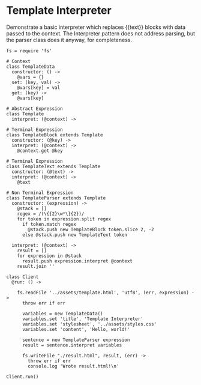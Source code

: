 Template Interpreter
====================

Demonstrate a basic interpreter which replaces {{text}} blocks with data passed
to the context. The Interpreter pattern does not address parsing, but the parser
class does it anyway, for completeness.

    fs = require 'fs'

    # Context
    class TemplateData
      constructor: () ->
        @vars = {}
      set: (key, val) ->
        @vars[key] = val
      get: (key) ->
        @vars[key]

    # Abstract Expression
    class Template
      interpret: (@context) ->

    # Terminal Expression
    class TemplateBlock extends Template
      constructor: (@key) ->
      interpret: (@context) ->
        @context.get @key

    # Terminal Expression
    class TemplateText extends Template
      constructor: (@text) ->
      interpret: (@context) ->
        @text

    # Non Terminal Expression
    class TemplateParser extends Template
      constructor: (expression) ->
        @stack = []
        regex = /(\{{2}\w*\}{2})/
        for token in expression.split regex
          if token.match regex
            @stack.push new TemplateBlock token.slice 2, -2
          else @stack.push new TemplateText token

      interpret: (@context) ->
        result = []
        for expression in @stack
          result.push expression.interpret @context
        result.join ''

    class Client
      @run: () ->

        fs.readFile '../assets/template.html', 'utf8', (err, expression) ->
          throw err if err

          variables = new TemplateData()
          variables.set 'title', 'Template Interpreter'
          variables.set 'stylesheet', '../assets/styles.css'
          variables.set 'content', 'Hello, world!'

          sentence = new TemplateParser expression         
          result = sentence.interpret variables

          fs.writeFile "./result.html", result, (err) ->
            throw err if err
            console.log 'Wrote result.html!\n'

    Client.run()